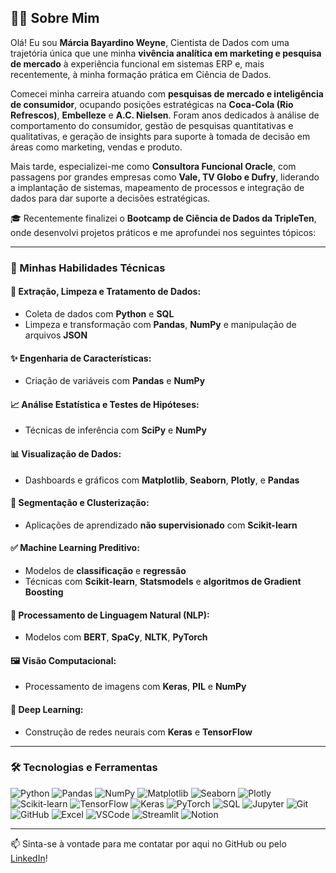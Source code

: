 ## 👩‍💻 Sobre Mim
Olá! Eu sou **Márcia Bayardino Weyne**, Cientista de Dados com uma trajetória única que une minha **vivência analítica em marketing e pesquisa de mercado** à experiência funcional em sistemas ERP e, mais recentemente, à minha formação prática em Ciência de Dados.

Comecei minha carreira atuando com **pesquisas de mercado e inteligência de consumidor**, ocupando posições estratégicas na **Coca-Cola (Rio Refrescos)**, **Embelleze** e **A.C. Nielsen**. Foram anos dedicados à análise de comportamento do consumidor, gestão de pesquisas quantitativas e qualitativas, e geração de insights para suporte à tomada de decisão em áreas como marketing, vendas e produto.

Mais tarde, especializei-me como **Consultora Funcional Oracle**, com passagens por grandes empresas como **Vale, TV Globo e Dufry**, liderando a implantação de sistemas, mapeamento de processos e integração de dados para dar suporte a decisões estratégicas.

🎓 Recentemente finalizei o **Bootcamp de Ciência de Dados da TripleTen**, onde desenvolvi projetos práticos e me aprofundei nos seguintes tópicos:

---

### 🧪 Minhas Habilidades Técnicas

#### 🔄 Extração, Limpeza e Tratamento de Dados:
- Coleta de dados com **Python** e **SQL**
- Limpeza e transformação com **Pandas**, **NumPy** e manipulação de arquivos **JSON**

#### ✨ Engenharia de Características:
- Criação de variáveis com **Pandas** e **NumPy**

#### 📈 Análise Estatística e Testes de Hipóteses:
- Técnicas de inferência com **SciPy** e **NumPy**

#### 📊 Visualização de Dados:
- Dashboards e gráficos com **Matplotlib**, **Seaborn**, **Plotly**, e **Pandas**

#### 👥 Segmentação e Clusterização:
- Aplicações de aprendizado **não supervisionado** com **Scikit-learn**

#### ✅ Machine Learning Preditivo:
- Modelos de **classificação** e **regressão**
- Técnicas com **Scikit-learn**, **Statsmodels** e **algoritmos de Gradient Boosting**

#### 💬 Processamento de Linguagem Natural (NLP):
- Modelos com **BERT**, **SpaCy**, **NLTK**, **PyTorch**

#### 🖼 Visão Computacional:
- Processamento de imagens com **Keras**, **PIL** e **NumPy**

#### 🧠 Deep Learning:
- Construção de redes neurais com **Keras** e **TensorFlow**

---

### 🛠 Tecnologias e Ferramentas

![Python](https://img.shields.io/badge/-Python-3776AB?logo=python&logoColor=white&style=flat)
![Pandas](https://img.shields.io/badge/-Pandas-150458?logo=pandas&logoColor=white&style=flat)
![NumPy](https://img.shields.io/badge/-NumPy-013243?logo=numpy&logoColor=white&style=flat)
![Matplotlib](https://img.shields.io/badge/-Matplotlib-11557C?logo=matplotlib&logoColor=white&style=flat)
![Seaborn](https://img.shields.io/badge/-Seaborn-44A8B3?logo=seaborn&logoColor=white&style=flat)
![Plotly](https://img.shields.io/badge/-Plotly-3F4F75?logo=plotly&logoColor=white&style=flat)
![Scikit-learn](https://img.shields.io/badge/-Scikit--learn-F7931E?logo=scikit-learn&logoColor=white&style=flat)
![TensorFlow](https://img.shields.io/badge/-TensorFlow-FF6F00?logo=tensorflow&logoColor=white&style=flat)
![Keras](https://img.shields.io/badge/-Keras-D00000?logo=keras&logoColor=white&style=flat)
![PyTorch](https://img.shields.io/badge/-PyTorch-EE4C2C?logo=pytorch&logoColor=white&style=flat)
![SQL](https://img.shields.io/badge/-SQL-336791?logo=postgresql&logoColor=white&style=flat)
![Jupyter](https://img.shields.io/badge/-Jupyter-F37626?logo=jupyter&logoColor=white&style=flat)
![Git](https://img.shields.io/badge/-Git-F05032?logo=git&logoColor=white&style=flat)
![GitHub](https://img.shields.io/badge/-GitHub-181717?logo=github&logoColor=white&style=flat)
![Excel](https://img.shields.io/badge/-Excel-217346?logo=microsoft-excel&logoColor=white&style=flat)
![VSCode](https://img.shields.io/badge/-VSCode-007ACC?logo=visual-studio-code&logoColor=white&style=flat)
![Streamlit](https://img.shields.io/badge/-Streamlit-FF4B4B?logo=streamlit&logoColor=white&style=flat)
![Notion](https://img.shields.io/badge/-Notion-000000?logo=notion&logoColor=white&style=flat)

---

📫 Sinta-se à vontade para me contatar por aqui no GitHub ou pelo [LinkedIn](https://www.linkedin.com/)!

